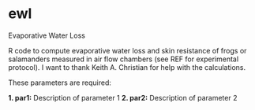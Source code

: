 # ewl
Evaporative Water Loss

R code to compute evaporative water loss and skin resistance of frogs or salamanders measured in air flow chambers (see REF for experimental protocol). I want to thank Keith A. Christian for help with the calculations. 

These parameters are required:

**1. par1:** Description of parameter 1
**2. par2:** Description of parameter 2
